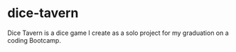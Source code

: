 # dice-tavern
Dice Tavern is a dice game I create as a solo project for my graduation on a coding Bootcamp. 
